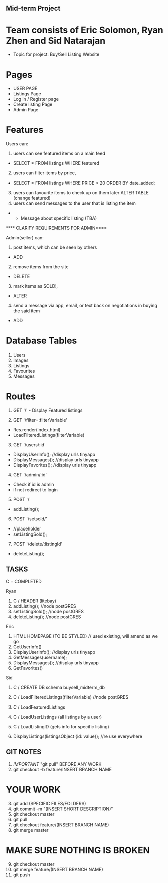 ## Mid-term Project
# Team consists of Eric Solomon, Ryan Zhen and Sid Natarajan

- Topic for project: 
Buy/Sell Listing Website

# Pages

- USER PAGE
- Listings Page
- Log in / Register page
- Create listing Page
- Admin Page

# Features

Users can:
1. users can see featured items on a main feed
  - SELECT * FROM listings WHERE featured
2. users can filter items by price,
  - SELECT * FROM listings WHERE PRICE < 20 ORDER BY date_added;
3. users can favourite items to check up on them later
  ALTER TABLE (change featured)
4. users can send messages to the user that is listing the item

- - Message about specific listing (TBA) 

**** CLARIFY REQUIREMENTS FOR ADMIN****

Admin(seller) can:
1. post items, which can be seen by others
  - ADD 
2. remove items from the site
  - DELETE
3. mark items as SOLD!,
  - ALTER
4. send a message via app, email, or text back on negotiations in buying the said item 
  - ADD

# Database Tables

1. Users
2. Images
3. Listings
4. Favourites
5. Messages

# Routes

1. GET '/' - Display Featured listings

2. GET '/filter=:filterVariable'
  - Res.render(index.html)
  - LoadFilteredListings(filterVariable)

3. GET '/users/:id'
  - DisplayUserInfo(); //display urls tinyapp
  - DisplayMessages(); //display urls tinyapp
  - DisplayFavorites(); //display urls tinyapp

4. GET '/admin/:id'
  - Check if id is admin
  - if not redirect to login

5. POST '/'
  - addListing();

6. POST '/setsold/'
  - //placeholder
  - setListingSold();

7. POST '/delete/:listingId'
  - deleteListing();

## TASKS
C = COMPLETED

Ryan
1. C / HEADER (litebay)
2. addListing(); //node postGRES
3. setListingSold(); //node postGRES
4. deleteListing(); //node postGRES

Eric
1. HTML HOMEPAGE (TO BE STYLED) // used existing, will amend as we go
2. GetUserInfo()
3. DisplayUserInfo(); //display urls tinyapp
4. GetMessages(username);
5. DisplayMessages(); //display urls tinyapp
6. GetFavorites()

Sid
1. C / CREATE DB schema buysell_midterm_db
2. C / LoadFilteredListings(filterVariable) //node postGRES
3. C / LoadFeaturedListings
4. C / LoadUserListings (all listings by a user)
5. C / LoadListingID (gets info for specific listing)

6. DisplayListings(listingsObject {id: value}); //re use everywhere

## GIT NOTES
1. *IMPORTANT* "git pull" BEFORE ANY WORK
2. git checkout -b feature/INSERT BRANCH NAME
# YOUR WORK
3. git add (SPECIFIC FILES/FOLDERS)
4. git commit -m "(INSERT SHORT DESCRIPTION)"
5. git checkout master
6. git pull
7. git checkout feature/(INSERT BRANCH NAME)
8. git merge master
# MAKE SURE NOTHING IS BROKEN
9. git checkout master
10. git merge feature/(INSERT BRANCH NAME)
11. git push
